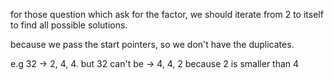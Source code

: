 for those question which ask for the factor, we should iterate from 2 to itself to find all possible solutions. 

because we pass the start pointers, so we don't have the duplicates.

e.g 32 -> 2, 4, 4. 
but 32 can't be -> 4, 4, 2 because 2 is smaller than 4